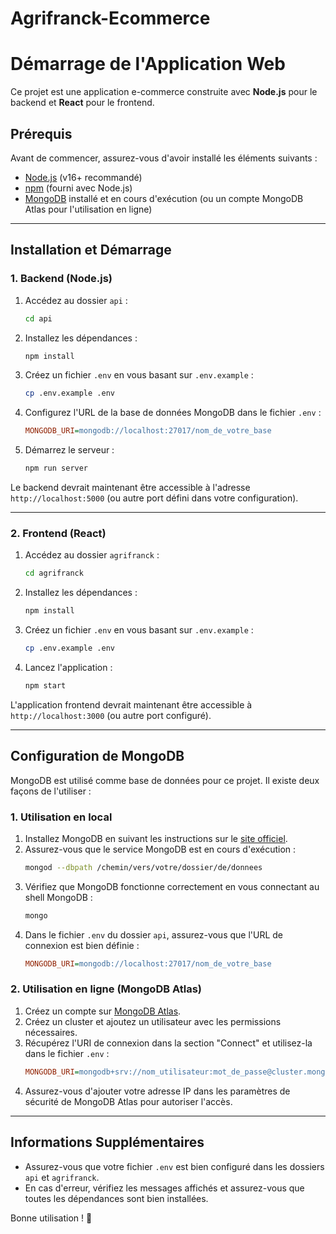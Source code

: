﻿# Agrifranck-Ecommerce
# Démarrage de l'Application Web

Ce projet est une application e-commerce construite avec **Node.js** pour le backend et **React** pour le frontend.

## Prérequis
Avant de commencer, assurez-vous d'avoir installé les éléments suivants :
- [Node.js](https://nodejs.org/) (v16+ recommandé)
- [npm](https://www.npmjs.com/) (fourni avec Node.js)
- [MongoDB](https://www.mongodb.com/) installé et en cours d'exécution (ou un compte MongoDB Atlas pour l'utilisation en ligne)

---

## Installation et Démarrage

### 1. Backend (Node.js)

1. Accédez au dossier `api` :
   ```sh
   cd api
   ```
2. Installez les dépendances :
   ```sh
   npm install
   ```
3. Créez un fichier `.env` en vous basant sur `.env.example` :
   ```sh
   cp .env.example .env
   ```
4. Configurez l'URL de la base de données MongoDB dans le fichier `.env` :
   ```ini
   MONGODB_URI=mongodb://localhost:27017/nom_de_votre_base
   ```
5. Démarrez le serveur :
   ```sh
   npm run server
   ```

Le backend devrait maintenant être accessible à l'adresse `http://localhost:5000` (ou autre port défini dans votre configuration).

---

### 2. Frontend (React)

1. Accédez au dossier `agrifranck` :
   ```sh
   cd agrifranck
   ```
2. Installez les dépendances :
   ```sh
   npm install
   ```
3. Créez un fichier `.env` en vous basant sur `.env.example` :
   ```sh
   cp .env.example .env
   ```
4. Lancez l'application :
   ```sh
   npm start
   ```

L'application frontend devrait maintenant être accessible à `http://localhost:3000` (ou autre port configuré).

---

## Configuration de MongoDB

MongoDB est utilisé comme base de données pour ce projet. Il existe deux façons de l'utiliser :

### 1. Utilisation en local

1. Installez MongoDB en suivant les instructions sur le [site officiel](https://www.mongodb.com/try/download/community).
2. Assurez-vous que le service MongoDB est en cours d'exécution :
   ```sh
   mongod --dbpath /chemin/vers/votre/dossier/de/donnees
   ```
3. Vérifiez que MongoDB fonctionne correctement en vous connectant au shell MongoDB :
   ```sh
   mongo
   ```
4. Dans le fichier `.env` du dossier `api`, assurez-vous que l'URL de connexion est bien définie :
   ```ini
   MONGODB_URI=mongodb://localhost:27017/nom_de_votre_base
   ```

### 2. Utilisation en ligne (MongoDB Atlas)

1. Créez un compte sur [MongoDB Atlas](https://www.mongodb.com/cloud/atlas).
2. Créez un cluster et ajoutez un utilisateur avec les permissions nécessaires.
3. Récupérez l'URI de connexion dans la section "Connect" et utilisez-la dans le fichier `.env` :
   ```ini
   MONGODB_URI=mongodb+srv://nom_utilisateur:mot_de_passe@cluster.mongodb.net/nom_de_votre_base?retryWrites=true&w=majority
   ```
4. Assurez-vous d'ajouter votre adresse IP dans les paramètres de sécurité de MongoDB Atlas pour autoriser l'accès.

---

## Informations Supplémentaires
- Assurez-vous que votre fichier `.env` est bien configuré dans les dossiers `api` et `agrifranck`.
- En cas d'erreur, vérifiez les messages affichés et assurez-vous que toutes les dépendances sont bien installées.

Bonne utilisation ! 🚀

